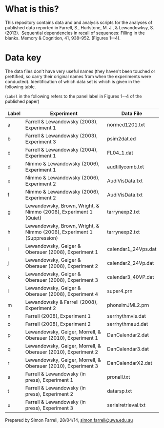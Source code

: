 # What is this?
This repository contains data and and analysis scripts for the analyses of published data reported in Farrell, S., Hurlstone, M. J., & Lewandowksy, S.  (2013).  Sequential dependencies in recall of sequences: Filling in the blanks. Memory \& Cognition, 41, 938–952. (Figures 1--4).

# Data key

The data files don't have very useful names (they haven't been touched or prettified, so carry their original names from when the experiments were conducted). Identification of which data set is which is given in the following table.

(```Label``` in the following refers to the panel label in Figures 1--4 of the published paper)

| Label | Experiment |    Data File | 
| --- | ----------- | ----------- |
| a | Farrell & Lewandowsky (2003), Experiment 1 |    normed1201.txt
| b | Farrell & Lewandowsky (2003), Experiment 3 |   psim2dat.ed
| c | Farrell & Lewandowsky (2004), Experiment 1 |    FL04_1.dat
| d | Nimmo & Lewandowsky (2006), Experiment 1 |   audtillycomb.txt
| e | Nimmo & Lewandowsky (2006), Experiment 2 |    AudiVisData.txt
| f | Nimmo & Lewandowsky (2006), Experiment 2 |    AudiVisData.txt
| g | Lewandowsky, Brown, Wright, & Nimmo (2006), Experiment 1 (Quiet) |    tarrynexp2.txt
| h | Lewandowsky, Brown, Wright, & Nimmo (2006), Experiment 1 (Suppression) |   tarrynexp2.txt
| i | Lewandowsky, Geiger & Oberauer (2008), Experiment 1 |   calendar1_24Vps.dat
| j | Lewandowsky, Geiger & Oberauer (2008), Experiment 2 |   calendar2_24Vp.dat 
| k | Lewandowsky, Geiger & Oberauer (2008), Experiment 3 |   calendar3_40VP.dat
| l | Lewandowsky, Geiger & Oberauer (2008), Experiment 4 |   super4.prn
| m | Lewandowsky & Farrell (2008), Experiment 2 |   phonsimJML2.prn
| n | Farrell (2008), Experiment 1 |   serrhythmvis.dat
| o | Farrell (2008), Experiment 2 |   serrhythmaud.dat
| p | Lewandowsky, Geiger, Morrell, & Oberauer (2010), Experiment 1 |   DanCalendar2.dat
| q | Lewandowsky, Geiger, Morrell, & Oberauer (2010), Experiment 2 |  DanCalendar3.dat
| r | Lewandowsky, Geiger, Morrell, & Oberauer (2010), Experiment 3 |  DanCalendarX2.dat
| s | Farrell & Lewandowsky (in press), Experiment 1 |  pronall.txt
| t | Farrell & Lewandowsky (in press), Experiment 2 |    datarsp.txt
| u | Farrell & Lewandowsky (in press), Experiment 3 |   serialretrieval.txt

Prepared by Simon Farrell, 28/04/14, simon.farrell@uwa.edu.au